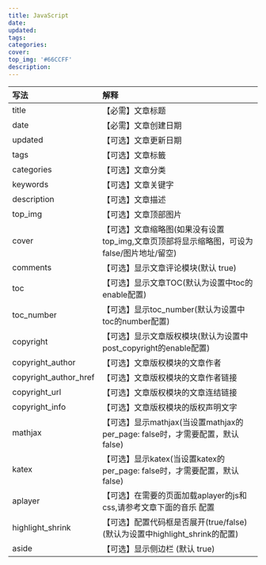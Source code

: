```yaml
---
title: JavaScript
date: 
updated:
tags:
categories:
cover:
top_img: '#66CCFF'
description:
---
```


<!-- more -->

写法 | 解释
:---|:---
title | 【必需】文章标题
date | 【必需】文章创建日期
updated | 【可选】文章更新日期
tags | 【可选】文章标籤
categories | 【可选】文章分类
keywords | 【可选】文章关键字
description | 【可选】文章描述
top_img | 【可选】文章顶部图片
cover | 【可选】文章缩略图(如果没有设置top_img,文章页顶部将显示缩略图，可设为false/图片地址/留空)
comments | 【可选】显示文章评论模块(默认 true)
toc | 【可选】显示文章TOC(默认为设置中toc的enable配置)
toc_number | 【可选】显示toc_number(默认为设置中toc的number配置)
copyright | 【可选】显示文章版权模块(默认为设置中post_copyright的enable配置)
copyright_author | 【可选】文章版权模块的文章作者
copyright_author_href | 【可选】文章版权模块的文章作者链接
copyright_url | 【可选】文章版权模块的文章连结链接
copyright_info | 【可选】文章版权模块的版权声明文字
mathjax | 【可选】显示mathjax(当设置mathjax的per_page: false时，才需要配置，默认 false)
katex | 【可选】显示katex(当设置katex的per_page: false时，才需要配置，默认 false)
aplayer | 【可选】在需要的页面加载aplayer的js和css,请参考文章下面的音乐 配置
highlight_shrink | 【可选】配置代码框是否展开(true/false)(默认为设置中highlight_shrink的配置)
aside | 【可选】显示侧边栏 (默认 true)

